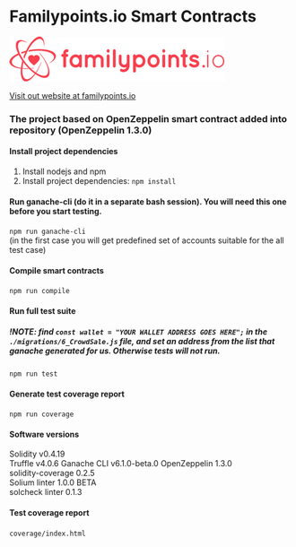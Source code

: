 # Familypoints.io Smart Contracts
[![](logo-red.png)](https://familypoints.io)

[Visit out website at familypoints.io](https://familypoints.io)

### The project based on OpenZeppelin smart contract added into repository (OpenZeppelin 1.3.0)

#### Install project dependencies
1. Install nodejs and npm
2. Install project dependencies: `npm install`

#### Run ganache-cli (do it in a separate bash session). You will need this one before you start testing.
`npm run ganache-cli`   
(in the first case you will get predefined set of accounts suitable for the all test case)

#### Compile smart contracts
`npm run compile`  

#### Run full test suite
##### !NOTE: find `const wallet = "YOUR WALLET ADDRESS GOES HERE";` in the `./migrations/6_CrowdSale.js` file, and set an address from the list that ganache generated for us. Otherwise tests will not run.
`npm run test`  

#### Generate test coverage report
`npm run coverage`     

#### Software versions
Solidity v0.4.19  
Truffle v4.0.6
Ganache CLI v6.1.0-beta.0
OpenZeppelin 1.3.0  
solidity-coverage 0.2.5  
Solium linter 1.0.0 BETA  
solcheck linter 0.1.3  

#### Test coverage report
`coverage/index.html`